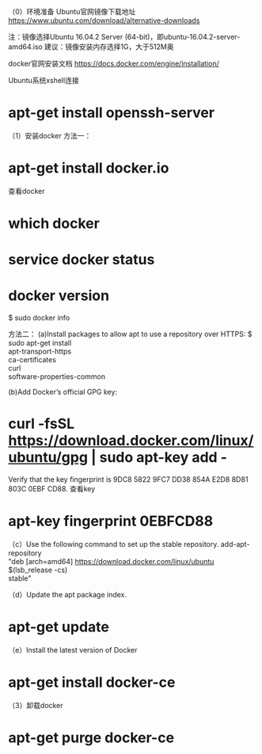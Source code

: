 ﻿（0）环境准备
Ubuntu官网镜像下载地址
https://www.ubuntu.com/download/alternative-downloads

注：镜像选择Ubuntu 16.04.2 Server (64-bit)，即ubuntu-16.04.2-server-amd64.iso
建议：镜像安装内存选择1G，大于512M奥

docker官网安装文档
https://docs.docker.com/engine/installation/

Ubuntu系统xshell连接
# apt-get install openssh-server

（1）安装docker
方法一：
# apt-get install docker.io

查看docker
# which docker
# service docker status
# docker version
$ sudo docker info

方法二：
(a)Install packages to allow apt to use a repository over HTTPS:
$ sudo apt-get install \
    apt-transport-https \
    ca-certificates \
    curl \
    software-properties-common
	
(b)Add Docker’s official GPG key:
# curl -fsSL https://download.docker.com/linux/ubuntu/gpg | sudo apt-key add -	
Verify that the key fingerprint is 9DC8 5822 9FC7 DD38 854A E2D8 8D81 803C 0EBF CD88.
查看key
# apt-key fingerprint 0EBFCD88
（c）Use the following command to set up the stable repository. 
add-apt-repository \
   "deb [arch=amd64] https://download.docker.com/linux/ubuntu \
   $(lsb_release -cs) \
   stable"

（d）Update the apt package index.   
# apt-get update  
 
（e）Install the latest version of Docker
# apt-get install docker-ce

（3）卸载docker
# apt-get purge docker-ce